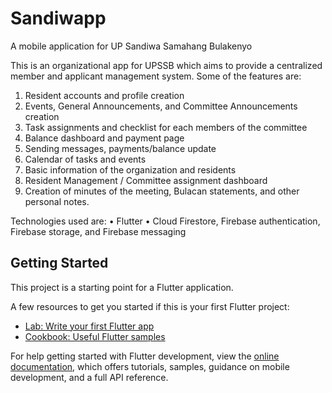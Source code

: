 # Sandiwapp

A mobile application for UP Sandiwa Samahang Bulakenyo

This is an organizational app for UPSSB which aims to provide a centralized member and applicant management system. Some of the features are:

1. Resident accounts and profile creation
2. Events, General Announcements, and Committee Announcements creation
3. Task assignments and checklist for each members of the committee
4. Balance dashboard and payment page
5. Sending messages, payments/balance update
6. Calendar of tasks and events
7. Basic information of the organization and residents
8. Resident Management / Committee assignment dashboard
9. Creation of minutes of the meeting, Bulacan statements, and other personal notes.

Technologies used are:
• Flutter
• Cloud Firestore, Firebase authentication, Firebase storage, and Firebase messaging

## Getting Started

This project is a starting point for a Flutter application.

A few resources to get you started if this is your first Flutter project:

- [Lab: Write your first Flutter app](https://docs.flutter.dev/get-started/codelab)
- [Cookbook: Useful Flutter samples](https://docs.flutter.dev/cookbook)

For help getting started with Flutter development, view the
[online documentation](https://docs.flutter.dev/), which offers tutorials,
samples, guidance on mobile development, and a full API reference.
